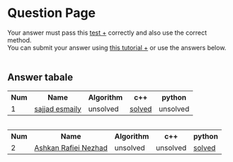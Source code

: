 # Question Page

Your answer must pass this
<a href='./test.md'>test +</a>
correctly and also use the correct method.
<br>
You can submit your answer using
<a href='https://github.com/EnAnsari/bcp-hsu/releases/download/3.0.0/teaching-submit-question.pdf'>this tutorial +</a>
or use the answers below.
<br><br>

## Answer tabale
<table>
  <tr>
    <th>Num</th>
    <th>Name</th>
    <th>Algorithm</th>
    <th>c++</th>
    <th>python</th>
  </tr>
  <tr>
    <td>1</td>
    <td>
        <a href='https://github.com/sajjad-esmaily'>sajjad esmaily</a>
    <td>unsolved</td>
    <td>  <a href='./4021277298/main.cpp'>solved</a> </td>
    <td>unsolved</td>
<table>
  <!-- <td>
      <a href='./STUDENT_ID/FILE_NAME'>solved</a>
  </td> -->
<table>
  <tr>
    <th>Num</th>
    <th>Name</th>
    <th>Algorithm</th>
    <th>c++</th>
    <th>python</th>
  </tr>
  <tr>
    <td>2</td>
    <td>
     <a href='https://github.com/ashkanrn'>Ashkan Rafiei Nezhad</a>
    </td>
    <td>unsolved</td>
    <td>unsolved</td>     
    <td>      <a href='./4021277403/Date.py'>solved</a>  </td>
  </tr>
<table>
  <!-- <td>
      <a href='./STUDENT_ID/FILE_NAME'>solved</a>
  </td> -->
